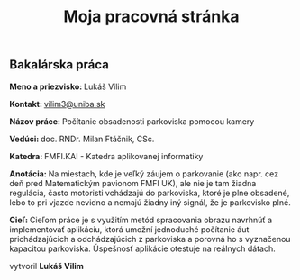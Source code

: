 <html>
<head>
<meta charset="utf-8">
<title>Bakalárska práca</title>
<link rel="icon" href="title.png" type="image/icon type">
</head>
<body>
<header>
<h1>Moja pracovná stránka</h1>
</header>
<section>
<h2>Bakalárska práca</h2>
<p><strong>Meno a priezvisko: </strong>Lukáš Vilim</p>
<p><strong>Kontakt: </strong><a href="mailto:vilim3@uniba.sk">vilim3@uniba.sk</a></p>
<p><strong>Názov práce: </strong>Počítanie obsadenosti parkoviska pomocou kamery</p>
<p><strong>Vedúci: </strong>doc. RNDr. Milan Ftáčnik, CSc.</p>
<p><strong>Katedra: </strong>FMFI.KAI - Katedra aplikovanej informatiky</p>
<p><strong>Anotácia: </strong>Na miestach, kde je veľký záujem o parkovanie (ako napr. cez deň pred
Matematickým pavionom FMFI UK), ale nie je tam žiadna regulácia, často
motoristi vchádzajú do parkoviska, ktoré je plne obsadené, lebo to pri vjazde
nevidno a nemajú žiadny iný signál, že je parkovisko plné.</p>
<p><strong>Cieľ: </strong>Cieľom práce je s využitím metód spracovania obrazu navrhnúť
a implementovať aplikáciu, ktorá umožní jednoduché počítanie áut
prichádzajúcich a odchádzajúcich z parkoviska a porovná ho s vyznačenou
kapacitou parkoviska. Úspešnosť aplikácie otestuje na reálnych dátach.</p>
</section>
<footer>vytvoril <strong>Lukáš Vilim</strong></footer>
</body>
</html>
